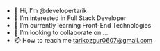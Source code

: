 - 👋 Hi, I’m @developertarik
- 👀 I’m interested in Full Stack Developer
- 🌱 I’m currently learning Front-End  Technologies
- 💞️ I’m looking to collaborate on ...
- 📫 How to reach me tarikozgur0607@gmail.com

<!---
developertarik/developertarik is a ✨ special ✨ repository because its `README.md` (this file) appears on your GitHub profile.
You can click the Preview link to take a look at your changes.
--->
